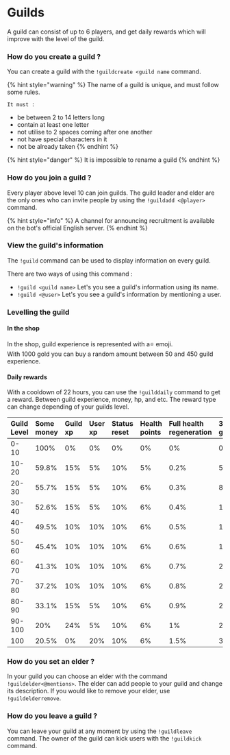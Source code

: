 # Guilds

A guild can consist of up to 6 players, and get daily rewards which will improve with the level of the guild.

### How do you create a guild ?

You can create a guild with the `!guildcreate <guild name` command. 

{% hint style="warning" %}
The name of a guild is unique, and must follow some rules. 

    It must :

* be between 2 to 14 letters long
* contain at least one letter 
* not utilise to 2 spaces coming after one another 
* not have special characters in it 
* not be already taken
{% endhint %}

{% hint style="danger" %}
It is impossible to rename a guild
{% endhint %}

### How do you join a guild ?

Every player above level 10 can join guilds. The guild leader and elder are the only ones who can invite people by using the `!guildadd <@player>` command.

{% hint style="info" %}
A channel for announcing recruitment is available on the bot's official English server.
{% endhint %}

### View the guild's information

The `!guild` command can be used to display information on every guild.

There are two ways of using this command :

* `!guild <guild name>` Let's you see a guild's information using its name.
* `!guild <@user>` Let's you see a guild's information by mentioning a user.

### Levelling the guild

#### In the shop

In the shop, guild experience is represented with a⭐ emoji.   
With 1000 gold you can buy a random amount between 50 and 450 guild experience.

####  Daily rewards

With a cooldown of 22 hours, you can use the `!guilddaily` command to get a reward. Between guild experience, money, hp, and etc. The reward type can change depending of your guilds level.

| Guild Level | Some money | Guild xp | User xp | Status reset | Health points | Full health regeneration | 350 gold | Badge |
| :--- | :--- | :--- | :--- | :--- | :--- | :--- | :--- | :--- |
| 0-10 | 100% | 0% | 0% | 0% | 0% | 0% | 0% | 0% |
| 10-20 | 59.8% | 15% | 5% | 10% | 5% | 0.2% | 5% | 0% |
| 20-30 | 55.7% | 15% | 5% | 10% | 6% | 0.3% | 8% | 0% |
| 30-40 | 52.6% | 15% | 5% | 10% | 6% | 0.4% | 11% | 0% |
| 40-50 | 49.5% | 10% | 10% | 10% | 6% | 0.5% | 14% | 0% |
| 50-60 | 45.4% | 10% | 10% | 10% | 6% | 0.6% | 17% | 1% |
| 60-70 | 41.3% | 10% | 10% | 10% | 6% | 0.7% | 20% | 2% |
| 70-80 | 37.2% | 10% | 10% | 10% | 6% | 0.8% | 23% | 3% |
| 80-90 | 33.1% | 15% | 5% | 10% | 6% | 0.9% | 26% | 4% |
| 90-100 | 20% | 24% | 5% | 10% | 6% | 1% | 29% | 5% |
| 100 | 20.5% | 0% | 20% | 10% | 6% | 1.5% | 32% | 10% |

### How do you set an elder ?

In your guild you can choose an elder with the command `!guildelder<@mentions>`. The elder can add people to your guild and change its description. If you would like to remove your elder, use `!guildelderremove`.

### How do you leave a guild ?

You can leave your guild at any moment by using the `!guildleave` command. The owner of the guild can kick users with the `!guildkick` command.

